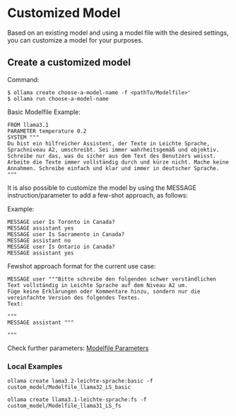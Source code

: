 # Customized Model

Based on an existing model and using a model file with the desired settings, you can customize a model for your purposes.

## Create a customized model

Command:
```
$ ollama create choose-a-model-name -f <pathTo/Modelfile>'
$ ollama run choose-a-model-name
```

Basic Modelfile Example:
```
FROM llama3.1
PARAMETER temperature 0.2
SYSTEM """
Du bist ein hilfreicher Assistent, der Texte in Leichte Sprache, Sprachniveau A2, umschreibt. Sei immer wahrheitsgemäß und objektiv. Schreibe nur das, was du sicher aus dem Text des Benutzers weisst. Arbeite die Texte immer vollständig durch und kürze nicht. Mache keine Annahmen. Schreibe einfach und klar und immer in deutscher Sprache.
"""
```

It is also possible to customize the model by using the MESSAGE instruction/parameter to add a few-shot approach, as follows:

Example:
```
MESSAGE user Is Toronto in Canada?
MESSAGE assistant yes
MESSAGE user Is Sacramento in Canada?
MESSAGE assistant no
MESSAGE user Is Ontario in Canada?
MESSAGE assistant yes
```


Fewshot approach format for the current use case:

```
MESSAGE user """Bitte schreibe den folgenden schwer verständlichen Text vollständig in Leichte Sprache auf dem Niveau A2 um.
Füge keine Erklärungen oder Kommentare hinzu, sondern nur die vereinfachte Version des folgendes Textes.
Text:

"""
MESSAGE assistant """

"""
```

Check further parameters: [Modelfile Parameters](https://github.com/ollama/ollama/blob/main/docs/modelfile.md#parameter)

### Local Examples

```
ollama create lama3.2-leichte-sprache:basic -f custom_model/Modelfile_llama32_LS_basic

ollama create llama3.1-leichte-sprache:fs -f custom_model/Modelfile_llama31_LS_fs
```


